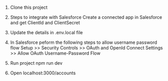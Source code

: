 1. Clone this project 


2. Steps to integrate with Salesforce
Create a connected app in Salesforce and get ClientId and ClientSecret

4. Update the details in .env.local file

5. In Salesforce peform the following steps to allow username password flow
Setup >> Security Controls >> OAuth and OpenId Connect Settings >> Allow OAuth Username-Password Flow

6. Run project
npm run dev

7. Open localhost:3000/accounts